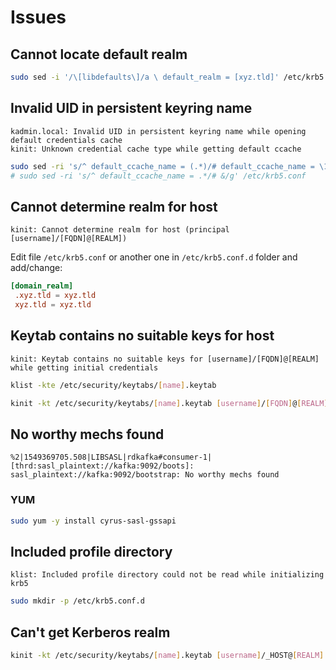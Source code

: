 # Issues

## Cannot locate default realm

```sh
sudo sed -i '/\[libdefaults\]/a \ default_realm = [xyz.tld]' /etc/krb5.conf
```

## Invalid UID in persistent keyring name

```log
kadmin.local: Invalid UID in persistent keyring name while opening default credentials cache
kinit: Unknown credential cache type while getting default ccache
```

```sh
sudo sed -ri 's/^ default_ccache_name = (.*)/# default_ccache_name = \1/g' /etc/krb5.conf
# sudo sed -ri 's/^ default_ccache_name = .*/# &/g' /etc/krb5.conf
```

## Cannot determine realm for host

```log
kinit: Cannot determine realm for host (principal [username]/[FQDN]@[REALM])
```

Edit file `/etc/krb5.conf` or another one in `/etc/krb5.conf.d` folder and add/change:

```conf
[domain_realm]
 .xyz.tld = xyz.tld
 xyz.tld = xyz.tld
```

## Keytab contains no suitable keys for host

```log
kinit: Keytab contains no suitable keys for [username]/[FQDN]@[REALM] while getting initial credentials
```

```sh
klist -kte /etc/security/keytabs/[name].keytab
```

```sh
kinit -kt /etc/security/keytabs/[name].keytab [username]/[FQDN]@[REALM]
```

## No worthy mechs found

```log
%2|1549369705.508|LIBSASL|rdkafka#consumer-1| [thrd:sasl_plaintext://kafka:9092/boots]: sasl_plaintext://kafka:9092/bootstrap: No worthy mechs found
```

### YUM

```sh
sudo yum -y install cyrus-sasl-gssapi
```

## Included profile directory

```log
klist: Included profile directory could not be read while initializing krb5
```

```sh
sudo mkdir -p /etc/krb5.conf.d
```

## Can't get Kerberos realm

```sh
kinit -kt /etc/security/keytabs/[name].keytab [username]/_HOST@[REALM]
```
